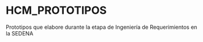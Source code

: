 # HCM_PROTOTIPOS
Prototipos que elabore durante la etapa de Ingeniería de Requerimientos en la SEDENA

